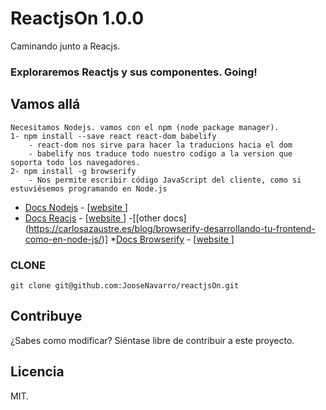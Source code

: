 # ReactjsOn 1.0.0
  Caminando junto a Reacjs. 
  
### Exploraremos Reactjs y sus componentes. Going!

## Vamos allá 
```
Necesitamos Nodejs. vamos con el npm (node package manager).
1- npm install --save react react-dom babelify
    - react-dom nos sirve para hacer la traducions hacia el dom
    - babelify nos traduce todo nuestro codigo a la version que soporta todo los navegadores.
2- npm install -g browserify
    - Nos permite escribir código JavaScript del cliente, como si estuviésemos programando en Node.js  

```

 * [Docs Nodejs](http://nodejs.org/documentation/) - [[website ](http://nodejs.org/)]
 * [Docs Reacjs](https://facebook.github.io/react/docs/hello-world.html) - [[website ](https://facebook.github.io/react/)] -[[other docs] (https://carlosazaustre.es/blog/browserify-desarrollando-tu-frontend-como-en-node-js/)]
 *[Docs Browserify](http://browserify.org/) - [[website ](https://github.com/substack/node-browserify#usage)]


### CLONE
```
git clone git@github.com:JooseNavarro/reactjsOn.git

```

## Contribuye

¿Sabes como modificar? Siéntase libre de contribuir a este proyecto.

## Licencia

MIT.
